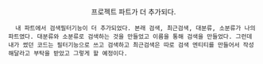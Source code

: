 <center>프로젝트 파트가 더 추가되다.</center>

      내 파트에서 검색필터기능이 더 추가되었다. 본래 검색, 최근검색, 대분류, 소분류가 나의 파트였다. 대분류와 소분류로 검색하는 것을 만들었고 이름을 통해 검색을 만들었다. 그런데 내가 썼던 코드는 필터기능으로 쓰고 검색하고 최근검색은 따로 검색 엔티티를 만들어서 작성해달라고 부탁을 받았고 그렇게 할 예정이다.